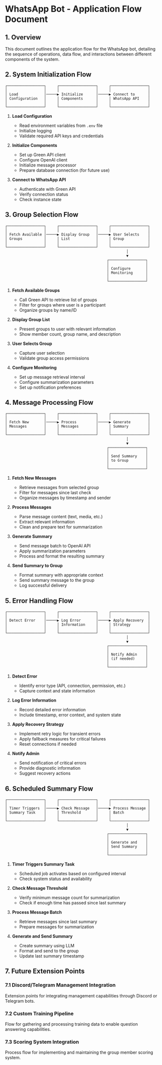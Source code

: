 # WhatsApp Bot - Application Flow Document

## 1. Overview
This document outlines the application flow for the WhatsApp bot, detailing the sequence of operations, data flow, and interactions between different components of the system.

## 2. System Initialization Flow

```
┌─────────────────┐     ┌─────────────────┐     ┌─────────────────┐
│                 │     │                 │     │                 │
│ Load            │─────▶ Initialize      │─────▶ Connect to      │
│ Configuration   │     │ Components      │     │ WhatsApp API    │
│                 │     │                 │     │                 │
└─────────────────┘     └─────────────────┘     └─────────────────┘
```

1. **Load Configuration**
   - Read environment variables from `.env` file
   - Initialize logging
   - Validate required API keys and credentials

2. **Initialize Components**
   - Set up Green API client
   - Configure OpenAI client
   - Initialize message processor
   - Prepare database connection (for future use)

3. **Connect to WhatsApp API**
   - Authenticate with Green API
   - Verify connection status
   - Check instance state

## 3. Group Selection Flow

```
┌─────────────────┐     ┌─────────────────┐     ┌─────────────────┐
│                 │     │                 │     │                 │
│ Fetch Available │─────▶ Display Group   │─────▶ User Selects    │
│ Groups          │     │ List            │     │ Group           │
│                 │     │                 │     │                 │
└─────────────────┘     └─────────────────┘     └─────────────────┘
                                                        │
                                                        ▼
                                               ┌─────────────────┐
                                               │                 │
                                               │ Configure       │
                                               │ Monitoring      │
                                               │                 │
                                               └─────────────────┘
```

1. **Fetch Available Groups**
   - Call Green API to retrieve list of groups
   - Filter for groups where user is a participant
   - Organize groups by name/ID

2. **Display Group List**
   - Present groups to user with relevant information
   - Show member count, group name, and description

3. **User Selects Group**
   - Capture user selection
   - Validate group access permissions

4. **Configure Monitoring**
   - Set up message retrieval interval
   - Configure summarization parameters
   - Set up notification preferences

## 4. Message Processing Flow

```
┌─────────────────┐     ┌─────────────────┐     ┌─────────────────┐
│                 │     │                 │     │                 │
│ Fetch New       │─────▶ Process         │─────▶ Generate        │
│ Messages        │     │ Messages        │     │ Summary         │
│                 │     │                 │     │                 │
└─────────────────┘     └─────────────────┘     └─────────────────┘
                                                        │
                                                        ▼
                                               ┌─────────────────┐
                                               │                 │
                                               │ Send Summary    │
                                               │ to Group        │
                                               │                 │
                                               └─────────────────┘
```

1. **Fetch New Messages**
   - Retrieve messages from selected group
   - Filter for messages since last check
   - Organize messages by timestamp and sender

2. **Process Messages**
   - Parse message content (text, media, etc.)
   - Extract relevant information
   - Clean and prepare text for summarization

3. **Generate Summary**
   - Send message batch to OpenAI API
   - Apply summarization parameters
   - Process and format the resulting summary

4. **Send Summary to Group**
   - Format summary with appropriate context
   - Send summary message to the group
   - Log successful delivery

## 5. Error Handling Flow

```
┌─────────────────┐     ┌─────────────────┐     ┌─────────────────┐
│                 │     │                 │     │                 │
│ Detect Error    │─────▶ Log Error       │─────▶ Apply Recovery  │
│                 │     │ Information     │     │ Strategy        │
│                 │     │                 │     │                 │
└─────────────────┘     └─────────────────┘     └─────────────────┘
                                                        │
                                                        ▼
                                               ┌─────────────────┐
                                               │                 │
                                               │ Notify Admin    │
                                               │ (if needed)     │
                                               │                 │
                                               └─────────────────┘
```

1. **Detect Error**
   - Identify error type (API, connection, permission, etc.)
   - Capture context and state information

2. **Log Error Information**
   - Record detailed error information
   - Include timestamp, error context, and system state

3. **Apply Recovery Strategy**
   - Implement retry logic for transient errors
   - Apply fallback measures for critical failures
   - Reset connections if needed

4. **Notify Admin**
   - Send notification of critical errors
   - Provide diagnostic information
   - Suggest recovery actions

## 6. Scheduled Summary Flow

```
┌─────────────────┐     ┌─────────────────┐     ┌─────────────────┐
│                 │     │                 │     │                 │
│ Timer Triggers  │─────▶ Check Message   │─────▶ Process Message │
│ Summary Task    │     │ Threshold       │     │ Batch           │
│                 │     │                 │     │                 │
└─────────────────┘     └─────────────────┘     └─────────────────┘
                                                        │
                                                        ▼
                                               ┌─────────────────┐
                                               │                 │
                                               │ Generate and    │
                                               │ Send Summary    │
                                               │                 │
                                               └─────────────────┘
```

1. **Timer Triggers Summary Task**
   - Scheduled job activates based on configured interval
   - Check system status and availability

2. **Check Message Threshold**
   - Verify minimum message count for summarization
   - Check if enough time has passed since last summary

3. **Process Message Batch**
   - Retrieve messages since last summary
   - Prepare messages for summarization

4. **Generate and Send Summary**
   - Create summary using LLM
   - Format and send to the group
   - Update last summary timestamp

## 7. Future Extension Points

### 7.1 Discord/Telegram Management Integration
Extension points for integrating management capabilities through Discord or Telegram bots.

### 7.2 Custom Training Pipeline
Flow for gathering and processing training data to enable question answering capabilities.

### 7.3 Scoring System Integration
Process flow for implementing and maintaining the group member scoring system. 